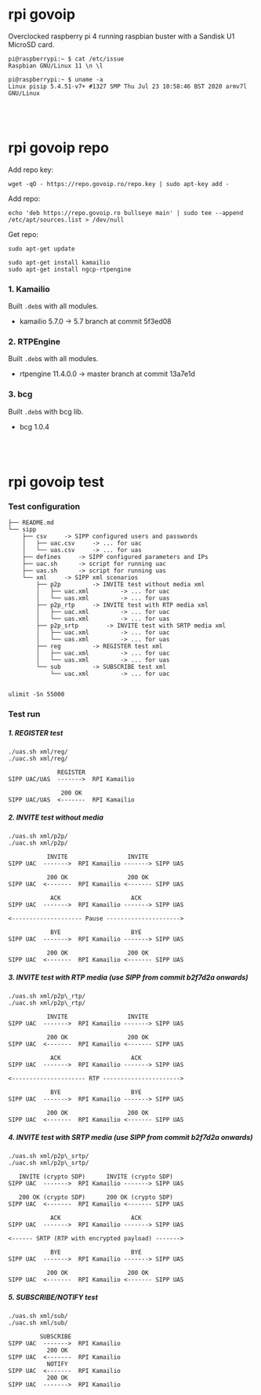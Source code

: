 # rpi govoip
Overclocked raspberry pi 4 running raspbian buster with a Sandisk U1 MicroSD card.

```
pi@raspberrypi:~ $ cat /etc/issue
Raspbian GNU/Linux 11 \n \l
```

```
pi@raspberrypi:~ $ uname -a
Linux pisip 5.4.51-v7+ #1327 SMP Thu Jul 23 10:58:46 BST 2020 armv7l GNU/Linux
```

<br />
<br />

# rpi govoip repo
Add repo key:

```
wget -qO - https://repo.govoip.ro/repo.key | sudo apt-key add -
```

Add repo:

```
echo 'deb https://repo.govoip.ro bullseye main' | sudo tee --append /etc/apt/sources.list > /dev/null
```

Get repo:

```
sudo apt-get update

sudo apt-get install kamailio
sudo apt-get install ngcp-rtpengine
```


### 1. Kamailio
Built `.deb`s with all modules.

- kamailio 5.7.0 -> 5.7 branch at commit 5f3ed08


### 2. RTPEngine
Built `.deb`s with all modules.

- rtpengine 11.4.0.0 -> master branch at commit 13a7e1d


### 3. bcg
Built `.deb`s with bcg lib.

- bcg 1.0.4


<br />
<br />


# rpi govoip test

### Test configuration
```
├── README.md
└── sipp
    ├── csv		-> SIPP configured users and passwords
    │   ├── uac.csv		-> ... for uac
    │   └── uas.csv		-> ... for uas
    ├── defines		-> SIPP configured parameters and IPs
    ├── uac.sh		-> script for running uac
    ├── uas.sh		-> script for running uas
    └── xml		-> SIPP xml scenarios
        ├── p2p			-> INVITE test without media xml
        │   ├── uac.xml			-> ... for uac
        │   └── uas.xml			-> ... for uas
        ├── p2p_rtp		-> INVITE test with RTP media xml
        │   ├── uac.xml			-> ... for uac
        │   └── uas.xml			-> ... for uas
        ├── p2p_srtp		-> INVITE test with SRTP media xml
        │   ├── uac.xml			-> ... for uac
        │   └── uas.xml			-> ... for uas
        ├── reg			-> REGISTER test xml
        │   ├── uac.xml			-> ... for uac
        │   └── uas.xml			-> ... for uas
        └── sub			-> SUBSCRIBE test xml
            └── uac.xml			-> ... for uac


ulimit -Sn 55000
```


### Test run
##### 1. REGISTER test

```
./uas.sh xml/reg/
./uac.sh xml/reg/
```

```
              REGISTER
SIPP UAC/UAS  ------->  RPI Kamailio

               200 OK
SIPP UAC/UAS  <-------  RPI Kamailio
```




##### 2. INVITE test without media

```
./uas.sh xml/p2p/
./uac.sh xml/p2p/
```

```
           INVITE                 INVITE
SIPP UAC  ------->  RPI Kamailio -------> SIPP UAS

           200 OK                 200 OK
SIPP UAC  <-------  RPI Kamailio <------- SIPP UAS

            ACK                    ACK
SIPP UAC  ------->  RPI Kamailio -------> SIPP UAS

<-------------------- Pause --------------------->

            BYE                    BYE
SIPP UAC  ------->  RPI Kamailio -------> SIPP UAS

           200 OK                 200 OK
SIPP UAC  <-------  RPI Kamailio <------- SIPP UAS
```




##### 3. INVITE test with RTP media (use SIPP from commit b2f7d2a onwards)

```
./uas.sh xml/p2p\_rtp/
./uac.sh xml/p2p\_rtp/
```

```
           INVITE                 INVITE
SIPP UAC  ------->  RPI Kamailio -------> SIPP UAS

           200 OK                 200 OK
SIPP UAC  <-------  RPI Kamailio <------- SIPP UAS

            ACK                    ACK
SIPP UAC  ------->  RPI Kamailio -------> SIPP UAS

<--------------------- RTP ---------------------->

            BYE                    BYE
SIPP UAC  ------->  RPI Kamailio -------> SIPP UAS

           200 OK                 200 OK
SIPP UAC  <-------  RPI Kamailio <------- SIPP UAS
```




##### 4. INVITE test with SRTP media (use SIPP from commit b2f7d2a onwards)

```
./uas.sh xml/p2p\_srtp/
./uac.sh xml/p2p\_srtp/
```

```
   INVITE (crypto SDP)      INVITE (crypto SDP)
SIPP UAC  ------->  RPI Kamailio -------> SIPP UAS

   200 OK (crypto SDP)      200 OK (crypto SDP)
SIPP UAC  <-------  RPI Kamailio <------- SIPP UAS

            ACK                    ACK
SIPP UAC  ------->  RPI Kamailio -------> SIPP UAS

<------ SRTP (RTP with encrypted payload) ------->

            BYE                    BYE
SIPP UAC  ------->  RPI Kamailio -------> SIPP UAS

           200 OK                 200 OK
SIPP UAC  <-------  RPI Kamailio <------- SIPP UAS
```




##### 5. SUBSCRIBE/NOTIFY test
```
./uas.sh xml/sub/
./uac.sh xml/sub/
```

```
         SUBSCRIBE
SIPP UAC  ------->  RPI Kamailio
           200 OK
SIPP UAC  <-------  RPI Kamailio
           NOTIFY
SIPP UAC  <-------  RPI Kamailio
           200 OK
SIPP UAC  ------->  RPI Kamailio
```
